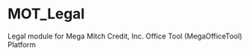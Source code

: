 MOT_Legal
=========

Legal module for Mega Mitch Credit, Inc. Office Tool (MegaOfficeTool) Platform
